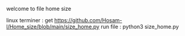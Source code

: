 welcome to file home size


linux terminer :
get https://github.com/Hosam-l/Home_size/blob/main/size_home.py
run file :
python3 size_home.py
